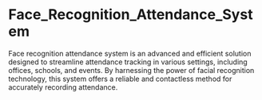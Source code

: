 # Face_Recognition_Attendance_System
Face recognition attendance system is an advanced and efficient solution designed to streamline attendance tracking in various settings, including offices, schools, and events. By harnessing the power of facial recognition technology, this system offers a reliable and contactless method for accurately recording attendance.

